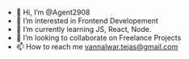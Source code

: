 - 👋 Hi, I’m @Agent2908
- 👀 I’m interested in Frontend Developement
- 🌱 I’m currently learning JS, React, Node.
- 💞️ I’m looking to collaborate on Freelance Projects
- 📫 How to reach me vannalwar.tejas@gmail.com

<!---
Agent2908/Agent2908 is a ✨ special ✨ repository because its `README.md` (this file) appears on your GitHub profile.
You can click the Preview link to take a look at your changes.
--->
